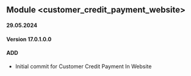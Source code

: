 ## Module <customer_credit_payment_website>

#### 29.05.2024
#### Version 17.0.1.0.0
#### ADD
- Initial commit for Customer Credit Payment In Website
